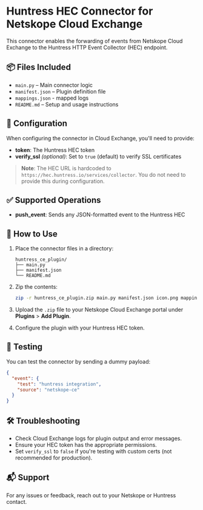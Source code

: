 # Huntress HEC Connector for Netskope Cloud Exchange

This connector enables the forwarding of events from Netskope Cloud Exchange to the Huntress HTTP Event Collector (HEC) endpoint.

## 📦 Files Included

- `main.py` – Main connector logic
- `manifest.json` – Plugin definition file
- `mappings.json` - mapped logs
- `README.md` – Setup and usage instructions

## 🔧 Configuration

When configuring the connector in Cloud Exchange, you'll need to provide:

- **token**: The Huntress HEC token
- **verify_ssl** *(optional)*: Set to `true` (default) to verify SSL certificates

> **Note**: The HEC URL is hardcoded to `https://hec.huntress.io/services/collector`. You do not need to provide this during configuration.

## ✅ Supported Operations

- **push_event**: Sends any JSON-formatted event to the Huntress HEC

## 🚀 How to Use

1. Place the connector files in a directory:
   ```
   huntress_ce_plugin/
   ├── main.py
   ├── manifest.json
   └── README.md
   ```

2. Zip the contents:
   ```bash
   zip -r huntress_ce_plugin.zip main.py manifest.json icon.png mappings.json CHANGELOG.md README.md 
   ```

3. Upload the `.zip` file to your Netskope Cloud Exchange portal under **Plugins** > **Add Plugin**.

4. Configure the plugin with your Huntress HEC token.

## 🧪 Testing

You can test the connector by sending a dummy payload:
```json
{
  "event": {
    "test": "huntress integration",
    "source": "netskope-ce"
  }
}
```

## 🛠 Troubleshooting

- Check Cloud Exchange logs for plugin output and error messages.
- Ensure your HEC token has the appropriate permissions.
- Set `verify_ssl` to `false` if you're testing with custom certs (not recommended for production).

## 📬 Support
For any issues or feedback, reach out to your Netskope or Huntress contact.
